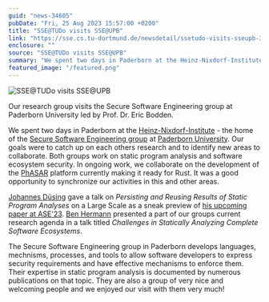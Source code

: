 ```yaml
---
guid: "news-34605"
pubDate: "Fri, 25 Aug 2023 15:57:00 +0200"
title: "SSE@TUDo visits SSE@UPB"
link: "https://sse.cs.tu-dortmund.de/newsdetail/ssetudo-visits-sseupb-34605/"
enclosure: ""
source: "SSE@TUDo visits SSE@UPB"
summary: "We spent two days in Paderborn at the Heinz-Nixdorf-Institute - the home of the Secure Software Engineering group at Paderborn University."
featured_image: "/featured.png"
---
```

![SSE@TUDo visits SSE@UPB](/featured.png)

Our research group visits the Secure Software Engineering group at Paderborn University led by Prof. Dr. Eric Bodden.

We spent two days in Paderborn at the [Heinz-Nixdorf-Institute](https://www.hni.uni-paderborn.de/) - the home of the [Secure Software Engineering group](https://www.hni.uni-paderborn.de/sse/) at [Paderborn University](https://cs.uni-paderborn.de/). Our goals were to catch up on each others research and to identify new areas to collaborate. Both groups work on static program analysis and software ecosystem security. In ongoing work, we collaborate on the development of the [PhASAR](https://phasar.org/) platform currently making it ready for Rust. It was a good opportunity to synchronize our activities in this and other areas.

[Johannes Düsing](//team/johannes-duesing/) gave a talk on *Persisting and Reusing Results of Static Program Analyses* on a Large Scale as a sneak preview of [his upcoming paper at ASE'23](//newsdetail/paper-on-modular-static-analyses-published-at-ase-23-33995/). [Ben Hermann](//team/ben-hermann/) presented a part of our groups current research agenda in a talk titled *Challenges in Statically Analyzing Complete Software Ecosystems*.

The Secure Software Engineering group in Paderborn develops languages, mechnisms, processes, and tools to allow software developers to express security requirements and have effective mechanisms to enforce them. Their expertise in static program analysis is documented by numerous publications on that topic. They are also a group of very nice and welcoming people and we enjoyed our visit with them very much!
